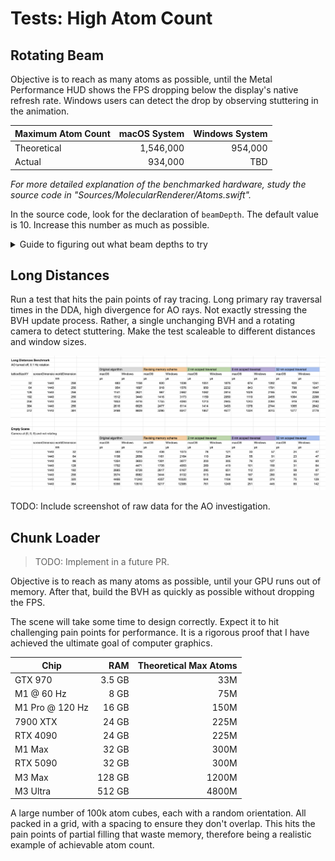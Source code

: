 # Tests: High Atom Count

## Rotating Beam

Objective is to reach as many atoms as possible, until the Metal Performance HUD shows the FPS dropping below the display's native refresh rate. Windows users can detect the drop by observing stuttering in the animation.

| Maximum Atom Count | macOS System | Windows System |
| ------------------ | -----------: | -------------: |
| Theoretical        | 1,546,000    | 954,000        |
| Actual             | 934,000      | TBD            |

_For more detailed explanation of the benchmarked hardware, study the source code in "Sources/MolecularRenderer/Atoms.swift"._

In the source code, look for the declaration of `beamDepth`. The default value is 10. Increase this number as much as possible.

<details>
<summary>Guide to figuring out what beam depths to try</summary>

| Beam Depth | Atom Count |
| :--------: | ---------: |
| 1   | 27,830    |
| 2   | 44,007    |
| 3   | 60,184    |
| 4   | 76,361    |
| 6   | 108,715   |
| 8   | 141,069   |
| 12  | 204,777   |
| 16  | 270,485   |
| 24  | 399,901   |
| 32  | 529,317   |
| 40  | 658,733   |
| 48  | 788,149   |
| 56  | 917,565   |
| 64  | 1,046,981 |
| 80  | 1,305,813 |
| 96  | 1,564,645 |
| 112 | 1,823,477 |

</details>

## Long Distances

Run a test that hits the pain points of ray tracing. Long primary ray traversal times in the DDA, high divergence for AO rays. Not exactly stressing the BVH update process. Rather, a single unchanging BVH and a rotating camera to detect stuttering. Make the test scaleable to different distances and window sizes.

![Long Distances Benchmark](../LongDistancesBenchmark.png)

TODO: Include screenshot of raw data for the AO investigation.

## Chunk Loader

> TODO: Implement in a future PR.

Objective is to reach as many atoms as possible, until your GPU runs out of memory. After that, build the BVH as quickly as possible without dropping the FPS.

The scene will take some time to design correctly. Expect it to hit challenging pain points for performance. It is a rigorous proof that I have achieved the ultimate goal of computer graphics.

| Chip            | RAM    | Theoretical Max Atoms |
| --------------- | -----: | --------------------: |
| GTX 970         | 3.5 GB | 33M   |
| M1 @ 60 Hz      |   8 GB | 75M   |
| M1 Pro @ 120 Hz |  16 GB | 150M  |
| 7900 XTX        |  24 GB | 225M  |
| RTX 4090        |  24 GB | 225M  |
| M1 Max          |  32 GB | 300M  |
| RTX 5090        |  32 GB | 300M  |
| M3 Max          | 128 GB | 1200M |
| M3 Ultra        | 512 GB | 4800M |

A large number of 100k atom cubes, each with a random orientation. All packed in a grid, with a spacing to ensure they don't overlap. This hits the pain points of partial filling that waste memory, therefore being a realistic example of achievable atom count.
